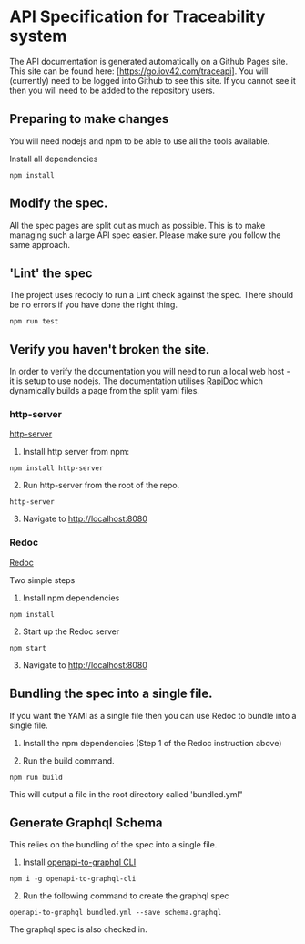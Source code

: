 # API Specification for Traceability system

The API documentation is generated automatically on a Github Pages site. This site can be found here: [https://go.iov42.com/traceapi]. You will (currently) need to be logged into Github to see this site. If you cannot see it then you will need to be added to the repository users.

## Preparing to make changes

You will need nodejs and npm to be able to use all the tools available.

Install all dependencies

```
npm install
```

## Modify the spec.

All the spec pages are split out as much as possible. This is to make managing such a large API spec easier. Please make sure you follow the same approach.

## 'Lint' the spec

The project uses redocly to run a Lint check against the spec. There should be no errors if you have done the right thing.

```
npm run test
```

## Verify you haven't broken the site.

In order to verify the documentation you will need to run a local web host - it is setup to use nodejs. The documentation utilises [RapiDoc](https://rapidocweb.com/) which dynamically builds a page from the split yaml files.

### http-server

[http-server](https://www.npmjs.com/package/http-server)


1. Install http server from npm:

```
npm install http-server
```

2. Run http-server from the root of the repo.

```
http-server
```

3. Navigate to [http://localhost:8080](http://localhost:8080)

### Redoc

[Redoc](https://www.npmjs.com/package/redoc)

Two simple steps

1. Install npm dependencies

```
npm install
```

2. Start up the Redoc server

```
npm start
```

3. Navigate to [http://localhost:8080](http://localhost:8080)

## Bundling the spec into a single file.

If you want the YAMl as a single file then you can use Redoc to bundle into a single file.

1. Install the npm dependencies (Step 1 of the Redoc instruction above)

2. Run the build command.

```
npm run build
```

This will output a file in the root directory called 'bundled.yml"


## Generate Graphql Schema

This relies on the bundling of the spec into a single file.

1. Install [openapi-to-graphql CLI](https://github.com/IBM/openapi-to-graphql)

```
npm i -g openapi-to-graphql-cli
```

2. Run the following command to create the graphql spec

```
openapi-to-graphql bundled.yml --save schema.graphql
```

The graphql spec is also checked in.